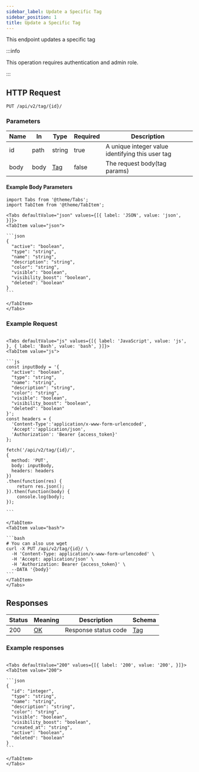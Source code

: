 ```yaml
---
sidebar_label: Update a Specific Tag
sidebar_position: 1
title: Update a Specific Tag
---
```


This endpoint updates a specific tag

:::info

This operation requires authentication and admin role.

:::

## HTTP Request

`PUT /api/v2/tag/{id}/`

### Parameters

|Name|In|Type|Required| Description                                      |
|---|---|---|---|--------------------------------------------------|
|id|path|string|true| A unique integer value identifying this user tag |
|body|body|[Tag](/docs/apireference/v2/schemas/tag)|false| The request body(tag params)                     |

#### Example Body Parameters

````mdx-code-block
import Tabs from '@theme/Tabs';
import TabItem from '@theme/TabItem';

<Tabs defaultValue="json" values={[{ label: 'JSON', value: 'json', }]}>
<TabItem value="json">

```json
{
  "active": "boolean",
  "type": "string",
  "name": "string",
  "description": "string",
  "color": "string",
  "visible": "boolean",
  "visibility_boost": "boolean",
  "deleted": "boolean"
}
```

</TabItem>
</Tabs>
````

### Example Request

````mdx-code-block

<Tabs defaultValue="js" values={[{ label: 'JavaScript', value: 'js', }, { label: 'Bash', value: 'bash', }]}>
<TabItem value="js">

```js
const inputBody = '{
  "active": "boolean",
  "type": "string",
  "name": "string",
  "description": "string",
  "color": "string",
  "visible": "boolean",
  "visibility_boost": "boolean",
  "deleted": "boolean"
}';
const headers = {
  'Content-Type':'application/x-www-form-urlencoded',
  'Accept':'application/json',
  'Authorization': 'Bearer {access_token}'
};

fetch('/api/v2/tag/{id}/',
{
  method: 'PUT',
  body: inputBody,
  headers: headers
})
.then(function(res) {
    return res.json();
}).then(function(body) {
    console.log(body);
});

```

</TabItem>
<TabItem value="bash">

```bash
# You can also use wget
curl -X PUT /api/v2/tag/{id}/ \
  -H 'Content-Type: application/x-www-form-urlencoded' \
  -H 'Accept: application/json' \
  -H 'Authorization: Bearer {access_token}' \
  --DATA '{body}'
```
</TabItem>
</Tabs>
````

## Responses

|Status|Meaning|Description|Schema|
|---|---|---|---|
|200|[OK](https://tools.ietf.org/html/rfc7231#section-6.3.1)|Response status code|[Tag](/docs/apireference/v2/schemas/tag)|

### Example responses


````mdx-code-block

<Tabs defaultValue="200" values={[{ label: '200', value: '200', }]}>
<TabItem value="200">

```json
{
  "id": "integer",
  "type": "string",      
  "name": "string",      
  "description": "string",
  "color": "string",
  "visible": "boolean",
  "visibility_boost": "boolean",
  "created_at": "string",
  "active": "boolean",
  "deleted": "boolean"
}
```

</TabItem>
</Tabs>
````




